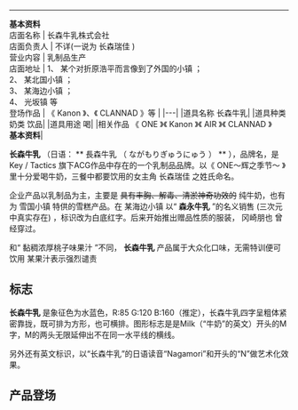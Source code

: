 ---  
**基本资料**  
店面名称  |  长森牛乳株式会社   
店面负责人  |  不详(一说为  长森瑞佳  )   
营业内容  |  乳制品生产   
店面地址  |  1、  某个对折原浩平而言像到了外国的小镇  ；   
2、  某北国小镇  ；  
3、  某海边小镇  ；  
4、  光坂镇  等  
登场作品  |  《  Kanon  》、《  CLANNAD  》等   |
|---|
|道具名称    长森牛乳|
|道具种类    奶类  饮品|
|道具用途    喝|
|相关作品    《  ONE  》《  Kanon  》《  AIR  》《  CLANNAD  》   <br>**基本资料**|
  
**长森牛乳** （日语：  ** 長森牛乳  （  ながもりぎゅうにゅう  ）  ** ），品牌名，是  Key  /  Tactics
旗下ACG作品中存在的一个乳制品品牌。以《  ONE～辉之季节～  》里十分爱喝牛奶，三餐中都要饮用的女主角  长森瑞佳  之姓氏命名。

企业产品以乳制品为主，主要是 ~~具有丰胸、解毒、清淤神奇功效的~~ 纯牛奶，也有为  雪国小镇  特供的雪糕产品。在  某海边小镇  以“
**森永牛乳** ”的名义销售  (三次元中真实存在)  ，标识改为白底红字。后来开始推出赠品性质的服装，  冈崎朋也  曾经穿过。

和“  黏稠浓厚桃子味果汁  ”不同， **长森牛乳** 产品属于大众化口味，无需特训便可饮用  某果汁表示强烈谴责

##  标志

**长森牛乳** 是象征色为水蓝色，R:85 G:120
B:160（推定），长森牛乳四字呈粗体紧密靠拢，既可排为方形，也可横排。图形标志是是Milk（“牛奶”的英文）开头的M字，M的两头无限延伸出不在同一水平线的横线。

另外还有英文标识，以“长森牛乳”的日语读音“Nagamori”和开头的“N”做艺术化效果。

##  产品登场

